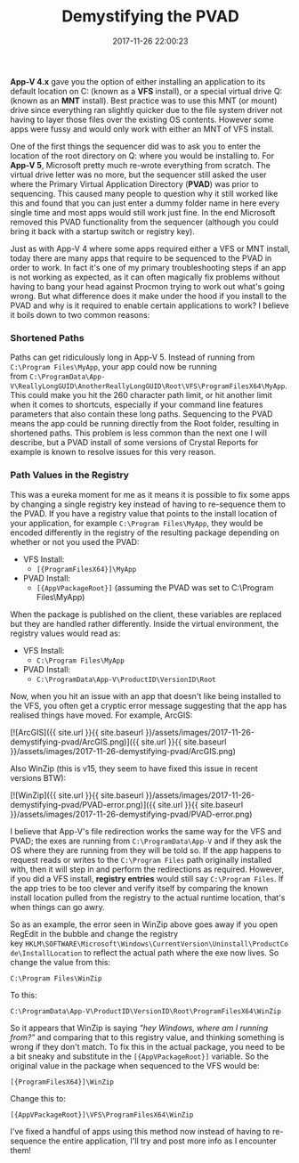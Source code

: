 ﻿---
title: Demystifying the PVAD
slug: demystifying-the-pvad
excerpt: What is the PVAD, and why do some App-V apps only work when installed there?
date: '2017-11-26 22:00:23'
redirect_from: /2017/11/demystifying-pvad/
layout: single
classes: wide
categories:
  - App-V
tags:
  - App-V
---

**App-V 4.x** gave you the option of either installing an application to its default location on C: (known as a **VFS** install), or a special virtual drive Q: (known as an **MNT** install). Best practice was to use this MNT (or mount) drive since everything ran slightly quicker due to the file system driver not having to layer those files over the existing OS contents. However some apps were fussy and would only work with either an MNT of VFS install.

One of the first things the sequencer did was to ask you to enter the location of the root directory on Q: where you would be installing to. For **App-V 5**, Microsoft pretty much re-wrote everything from scratch. The virtual drive letter was no more, but the sequencer still asked the user where the Primary Virtual Application Directory (**PVAD**) was prior to sequencing. This caused many people to question why it still worked like this and found that you can just enter a dummy folder name in here every single time and most apps would still work just fine. In the end Microsoft removed this PVAD functionality from the sequencer (although you could bring it back with a startup switch or registry key).

Just as with App-V 4 where some apps required either a VFS or MNT install, today there are many apps that require to be sequenced to the PVAD in order to work. In fact it's one of my primary troubleshooting steps if an app is not working as expected, as it can often magically fix problems without having to bang your head against Procmon trying to work out what's going wrong. But what difference does it make under the hood if you install to the PVAD and why is it required to enable certain applications to work? I believe it boils down to two common reasons:

### Shortened Paths

Paths can get ridiculously long in App-V 5. Instead of running from `C:\Program Files\MyApp`, your app could now be running from `C:\ProgramData\App-V\ReallyLongGUID\AnotherReallyLongGUID\Root\VFS\ProgramFilesX64\MyApp`. This could make you hit the 260 character path limit, or hit another limit when it comes to shortcuts, especially if your command line features parameters that also contain these long paths. Sequencing to the PVAD means the app could be running directly from the Root folder, resulting in shortened paths. This problem is less common than the next one I will describe, but a PVAD install of some versions of Crystal Reports for example is known to resolve issues for this very reason.

### Path Values in the Registry

This was a eureka moment for me as it means it is possible to fix some apps by changing a single registry key instead of having to re-sequence them to the PVAD. If you have a registry value that points to the install location of your application, for example `C:\Program Files\MyApp`, they would be encoded differently in the registry of the resulting package depending on whether or not you used the PVAD:

* VFS Install:
    * `[{ProgramFilesX64}]\MyApp`
* PVAD Install:
    * `[{AppVPackageRoot}]` (assuming the PVAD was set to C:\Program Files\MyApp)

When the package is published on the client, these variables are replaced but they are handled rather differently. Inside the virtual environment, the registry values would read as:

* VFS Install:
    * `C:\Program Files\MyApp`
* PVAD Install:
    * `C:\ProgramData\App-V\ProductID\VersionID\Root`
    
Now, when you hit an issue with an app that doesn't like being installed to the VFS, you often get a cryptic error message suggesting that the app has realised things have moved. For example, ArcGIS:

[![ArcGIS]({{ site.url }}{{ site.baseurl }}/assets/images/2017-11-26-demystifying-pvad/ArcGIS.png)]({{ site.url }}{{ site.baseurl }}/assets/images/2017-11-26-demystifying-pvad/ArcGIS.png)

Also WinZip (this is v15, they seem to have fixed this issue in recent versions BTW):

[![WinZip]({{ site.url }}{{ site.baseurl }}/assets/images/2017-11-26-demystifying-pvad/PVAD-error.png)]({{ site.url }}{{ site.baseurl }}/assets/images/2017-11-26-demystifying-pvad/PVAD-error.png)

I believe that App-V's file redirection works the same way for the VFS and PVAD; the exes are running from `C:\ProgramData\App-V` and if they ask the OS where they are running from they will be told so. If the app happens to request reads or writes to the `C:\Program Files` path originally installed with, then it will step in and perform the redirections as required. However, if you did a VFS install, **registry entries** would still say `C:\Program Files`. If the app tries to be too clever and verify itself by comparing the known install location pulled from the registry to the actual runtime location, that's when things can go awry.

So as an example, the error seen in WinZip above goes away if you open RegEdit in the bubble and change the registry key `HKLM\SOFTWARE\Microsoft\Windows\CurrentVersion\Uninstall\ProductCode\InstallLocation` to reflect the actual path where the exe now lives. So change the value from this:

`C:\Program Files\WinZip`

To this:

`C:\ProgramData\App-V\ProductID\VersionID\Root\ProgramFilesX64\WinZip`

So it appears that WinZip is saying *"hey Windows, where am I running from?"* and comparing that to this registry value, and thinking something is wrong if they don't match. To fix this in the actual package, you need to be a bit sneaky and substitute in the `[{AppVPackageRoot}]` variable. So the original value in the package when sequenced to the VFS would be:

`[{ProgramFilesX64}]\WinZip`

Change this to:

`[{AppVPackageRoot}]\VFS\ProgramFilesX64\WinZip`

I've fixed a handful of apps using this method now instead of having to re-sequence the entire application, I'll try and post more info as I encounter them!